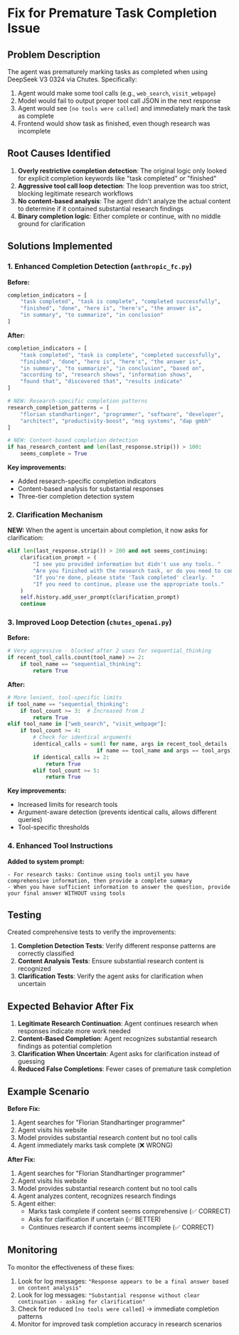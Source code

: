 # Fix for Premature Task Completion Issue

## Problem Description

The agent was prematurely marking tasks as completed when using DeepSeek V3 0324 via Chutes. Specifically:

1. Agent would make some tool calls (e.g., `web_search`, `visit_webpage`)
2. Model would fail to output proper tool call JSON in the next response
3. Agent would see `[no tools were called]` and immediately mark the task as complete
4. Frontend would show task as finished, even though research was incomplete

## Root Causes Identified

1. **Overly restrictive completion detection**: The original logic only looked for explicit completion keywords like "task completed" or "finished"
2. **Aggressive tool call loop detection**: The loop prevention was too strict, blocking legitimate research workflows
3. **No content-based analysis**: The agent didn't analyze the actual content to determine if it contained substantial research findings
4. **Binary completion logic**: Either complete or continue, with no middle ground for clarification

## Solutions Implemented

### 1. Enhanced Completion Detection (`anthropic_fc.py`)

**Before:**
```python
completion_indicators = [
    "task completed", "task is complete", "completed successfully",
    "finished", "done", "here is", "here's", "the answer is",
    "in summary", "to summarize", "in conclusion"
]
```

**After:**
```python
completion_indicators = [
    "task completed", "task is complete", "completed successfully",
    "finished", "done", "here is", "here's", "the answer is",
    "in summary", "to summarize", "in conclusion", "based on",
    "according to", "research shows", "information shows",
    "found that", "discovered that", "results indicate"
]

# NEW: Research-specific completion patterns
research_completion_patterns = [
    "florian standhartinger", "programmer", "software", "developer",
    "architect", "productivity-boost", "msg systems", "dap gmbh"
]

# NEW: Content-based completion detection
if has_research_content and len(last_response.strip()) > 100:
    seems_complete = True
```

**Key improvements:**
- Added research-specific completion indicators
- Content-based analysis for substantial responses
- Three-tier completion detection system

### 2. Clarification Mechanism

**NEW:** When the agent is uncertain about completion, it now asks for clarification:

```python
elif len(last_response.strip()) > 200 and not seems_continuing:
    clarification_prompt = (
        "I see you provided information but didn't use any tools. "
        "Are you finished with the research task, or do you need to continue? "
        "If you're done, please state 'Task completed' clearly. "
        "If you need to continue, please use the appropriate tools."
    )
    self.history.add_user_prompt(clarification_prompt)
    continue
```

### 3. Improved Loop Detection (`chutes_openai.py`)

**Before:**
```python
# Very aggressive - blocked after 2 uses for sequential_thinking
if recent_tool_calls.count(tool_name) >= 2:
    if tool_name == "sequential_thinking":
        return True
```

**After:**
```python
# More lenient, tool-specific limits
if tool_name == "sequential_thinking":
    if tool_count >= 3:  # Increased from 2
        return True
elif tool_name in ["web_search", "visit_webpage"]:
    if tool_count >= 4:
        # Check for identical arguments
        identical_calls = sum(1 for name, args in recent_tool_details 
                            if name == tool_name and args == tool_args)
        if identical_calls >= 2:
            return True
        elif tool_count >= 5:
            return True
```

**Key improvements:**
- Increased limits for research tools
- Argument-aware detection (prevents identical calls, allows different queries)
- Tool-specific thresholds

### 4. Enhanced Tool Instructions

**Added to system prompt:**
```
- For research tasks: Continue using tools until you have comprehensive information, then provide a complete summary
- When you have sufficient information to answer the question, provide your final answer WITHOUT using tools
```

## Testing

Created comprehensive tests to verify the improvements:

1. **Completion Detection Tests**: Verify different response patterns are correctly classified
2. **Content Analysis Tests**: Ensure substantial research content is recognized
3. **Clarification Tests**: Verify the agent asks for clarification when uncertain

## Expected Behavior After Fix

1. **Legitimate Research Continuation**: Agent continues research when responses indicate more work needed
2. **Content-Based Completion**: Agent recognizes substantial research findings as potential completion
3. **Clarification When Uncertain**: Agent asks for clarification instead of guessing
4. **Reduced False Completions**: Fewer cases of premature task completion

## Example Scenario

**Before Fix:**
1. Agent searches for "Florian Standhartinger programmer"
2. Agent visits his website
3. Model provides substantial research content but no tool calls
4. Agent immediately marks task complete (❌ WRONG)

**After Fix:**
1. Agent searches for "Florian Standhartinger programmer"
2. Agent visits his website  
3. Model provides substantial research content but no tool calls
4. Agent analyzes content, recognizes research findings
5. Agent either:
   - Marks task complete if content seems comprehensive (✅ CORRECT)
   - Asks for clarification if uncertain (✅ BETTER)
   - Continues research if content seems incomplete (✅ CORRECT)

## Monitoring

To monitor the effectiveness of these fixes:

1. Look for log messages: `"Response appears to be a final answer based on content analysis"`
2. Look for log messages: `"Substantial response without clear continuation - asking for clarification"`
3. Check for reduced `[no tools were called]` → immediate completion patterns
4. Monitor for improved task completion accuracy in research scenarios 
